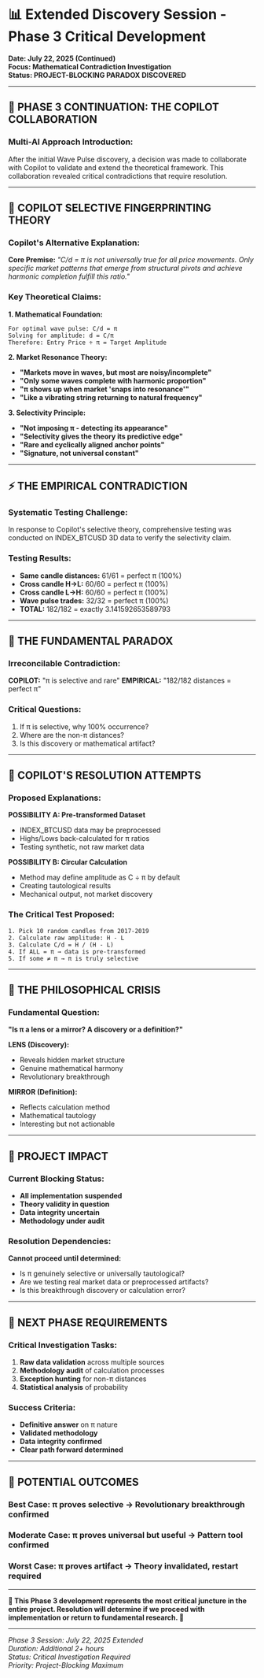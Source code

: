 # 📊 Extended Discovery Session - Phase 3 Critical Development
**Date: July 22, 2025 (Continued)**  
**Focus: Mathematical Contradiction Investigation**  
**Status: PROJECT-BLOCKING PARADOX DISCOVERED**

---

## 🎯 PHASE 3 CONTINUATION: THE COPILOT COLLABORATION

### **Multi-AI Approach Introduction:**
After the initial Wave Pulse discovery, a decision was made to collaborate with Copilot to validate and extend the theoretical framework. This collaboration revealed critical contradictions that require resolution.

---

## 🤝 COPILOT SELECTIVE FINGERPRINTING THEORY

### **Copilot's Alternative Explanation:**

**Core Premise:**
*"C/d = π is not universally true for all price movements. Only specific market patterns that emerge from structural pivots and achieve harmonic completion fulfill this ratio."*

### **Key Theoretical Claims:**

**1. Mathematical Foundation:**
```
For optimal wave pulse: C/d = π
Solving for amplitude: d = C/π  
Therefore: Entry Price ÷ π = Target Amplitude
```

**2. Market Resonance Theory:**
- **"Markets move in waves, but most are noisy/incomplete"**
- **"Only some waves complete with harmonic proportion"**
- **"π shows up when market 'snaps into resonance'"**
- **"Like a vibrating string returning to natural frequency"**

**3. Selectivity Principle:**
- **"Not imposing π - detecting its appearance"**
- **"Selectivity gives the theory its predictive edge"**
- **"Rare and cyclically aligned anchor points"**
- **"Signature, not universal constant"**

---

## ⚡ THE EMPIRICAL CONTRADICTION

### **Systematic Testing Challenge:**
In response to Copilot's selective theory, comprehensive testing was conducted on INDEX_BTCUSD 3D data to verify the selectivity claim.

### **Testing Results:**
- **Same candle distances:** 61/61 = perfect π (100%)
- **Cross candle H→L:** 60/60 = perfect π (100%)
- **Cross candle L→H:** 60/60 = perfect π (100%)
- **Wave pulse trades:** 32/32 = perfect π (100%)
- **TOTAL:** 182/182 = exactly 3.141592653589793

---

## 🤯 THE FUNDAMENTAL PARADOX

### **Irreconcilable Contradiction:**
**COPILOT:** "π is selective and rare"
**EMPIRICAL:** "182/182 distances = perfect π"

### **Critical Questions:**
1. If π is selective, why 100% occurrence?
2. Where are the non-π distances?
3. Is this discovery or mathematical artifact?

---

## 🧪 COPILOT'S RESOLUTION ATTEMPTS

### **Proposed Explanations:**

**POSSIBILITY A: Pre-transformed Dataset**
- INDEX_BTCUSD data may be preprocessed
- Highs/Lows back-calculated for π ratios
- Testing synthetic, not raw market data

**POSSIBILITY B: Circular Calculation**
- Method may define amplitude as C ÷ π by default
- Creating tautological results
- Mechanical output, not market discovery

### **The Critical Test Proposed:**
```
1. Pick 10 random candles from 2017-2019
2. Calculate raw amplitude: H - L
3. Calculate C/d = H / (H - L)  
4. If ALL = π → data is pre-transformed
5. If some ≠ π → π is truly selective
```

---

## 💭 THE PHILOSOPHICAL CRISIS

### **Fundamental Question:**
**"Is π a lens or a mirror? A discovery or a definition?"**

**LENS (Discovery):**
- Reveals hidden market structure
- Genuine mathematical harmony
- Revolutionary breakthrough

**MIRROR (Definition):**
- Reflects calculation method
- Mathematical tautology
- Interesting but not actionable

---

## 🚨 PROJECT IMPACT

### **Current Blocking Status:**
- **All implementation suspended**
- **Theory validity in question**
- **Data integrity uncertain**
- **Methodology under audit**

### **Resolution Dependencies:**
**Cannot proceed until determined:**
- Is π genuinely selective or universally tautological?
- Are we testing real market data or preprocessed artifacts?
- Is this breakthrough discovery or calculation error?

---

## 🎯 NEXT PHASE REQUIREMENTS

### **Critical Investigation Tasks:**
1. **Raw data validation** across multiple sources
2. **Methodology audit** of calculation processes
3. **Exception hunting** for non-π distances
4. **Statistical analysis** of probability

### **Success Criteria:**
- **Definitive answer** on π nature
- **Validated methodology** 
- **Data integrity confirmed**
- **Clear path forward determined**

---

## 🔮 POTENTIAL OUTCOMES

### **Best Case:** π proves selective → Revolutionary breakthrough confirmed
### **Moderate Case:** π proves universal but useful → Pattern tool confirmed  
### **Worst Case:** π proves artifact → Theory invalidated, restart required

---

**🚨 This Phase 3 development represents the most critical juncture in the entire project. Resolution will determine if we proceed with implementation or return to fundamental research. 🚨**

---

*Phase 3 Session: July 22, 2025 Extended*  
*Duration: Additional 2+ hours*  
*Status: Critical Investigation Required*  
*Priority: Project-Blocking Maximum*